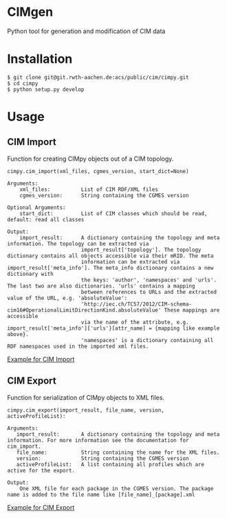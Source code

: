 # CIMgen
Python tool for generation and modification of CIM data

# Installation
```
$ git clone git@git.rwth-aachen.de:acs/public/cim/cimpy.git
$ cd cimpy
$ python setup.py develop
```

# Usage
## CIM Import
Function for creating CIMpy objects out of a CIM topology.
```
cimpy.cim_import(xml_files, cgmes_version, start_dict=None)

Arguments:
    xml_files:          List of CIM RDF/XML files
    cgmes_version:      String containing the CGMES version

Optional Arguments:
    start_dict:         List of CIM classes which should be read, default: read all classes

Output:
    import_result:      A dictionary containing the topology and meta information. The topology can be extracted via
                        import_result['topology']. The topology dictionary contains all objects accessible via their mRID. The meta
                        information can be extracted via import_result['meta_info']. The meta_info dictionary contains a new dictionary with
                        the keys: 'author', 'namespaces' and 'urls'. The last two are also dictionaries. 'urls' contains a mapping
                        between references to URLs and the extracted value of the URL, e.g. 'absoluteValue':
                        'http://iec.ch/TC57/2012/CIM-schema-cim16#OperationalLimitDirectionKind.absoluteValue' These mappings are accessible
                        via the name of the attribute, e.g. import_result['meta_info']['urls'}[attr_name] = {mapping like example above}.
                        'namespaces' is a dictionary containing all RDF namespaces used in the imported xml files.
```

[Example for CIM Import](https://git.rwth-aachen.de/acs/public/cim/cimpy/blob/master/examples/quickstart/importCIGREMV.py)

## CIM Export
Function for serialization of CIMpy objects to XML files.
```
cimpy.cim_export(import_result, file_name, version, activeProfileList):

Arguments:
   import_result:       A dictionary containing the topology and meta information. For more information see the documentation for cim_import.
   file_name:           String containing the name for the XML files.
   version:             String containing the CGMES version
   activeProfileList:   A list containing all profiles which are active for the export.

Output:
    One XML file for each package in the CGMES version. The package name is added to the file name like [file_name]_[package].xml
```

[Example for CIM Export](https://git.rwth-aachen.de/acs/public/cim/cimpy/blob/master/examples/quickstart/exportCIGREMV.py)